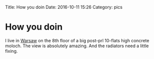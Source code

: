 Title: How you doin
Date: 2016-10-11 15:26
Category: pics

# How you doin

I live in [Warsaw](https://en.wikipedia.org/wiki/Warsaw) on the 8th floor of a big post-prl 10-flats high concrete moloch. The view is absolutely amazing. And the radiators need a little fixing.
